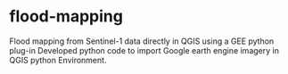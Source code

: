 # flood-mapping
Flood mapping from Sentinel-1 data directly in QGIS using a GEE python plug-in
	Developed python code to import Google earth engine imagery in QGIS python Environment.
